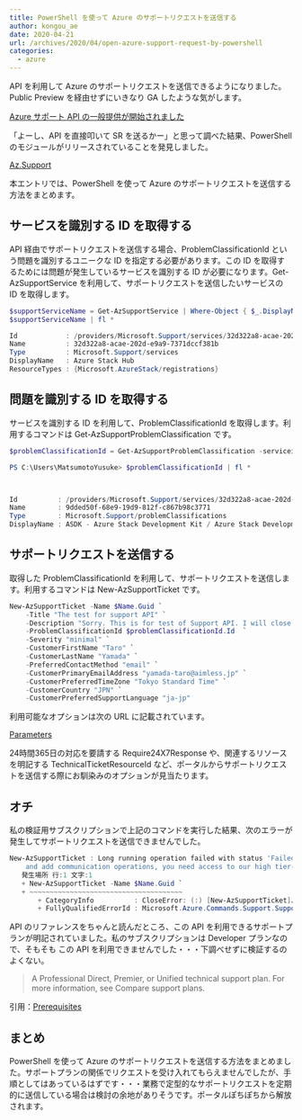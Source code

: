 ```yaml
---
title: PowerShell を使って Azure のサポートリクエストを送信する
author: kongou_ae
date: 2020-04-21
url: /archives/2020/04/open-azure-support-request-by-powershell
categories:
  - azure
---
```


API を利用して Azure のサポートリクエストを送信できるようになりました。Public Preview を経由せずにいきなり GA したような気がします。

[Azure サポート API の一般提供が開始されました](https://azure.microsoft.com/ja-jp/updates/azure-support-api-is-generally-available/)

「よーし、API を直接叩いて SR を送るかー」と思って調べた結果、PowerShell のモジュールがリリースされていることを発見しました。

[Az.Support](https://docs.microsoft.com/en-us/powershell/module/az.support/?view=azps-3.7.0)

本エントリでは、PowerShell を使って Azure のサポートリクエストを送信する方法をまとめます。

## サービスを識別する ID を取得する

API 経由でサポートリクエストを送信する場合、ProblemClassificationId という問題を識別するユニークな ID を指定する必要があります。この ID を取得するためには問題が発生しているサービスを識別する ID が必要になります。Get-AzSupportService を利用して、サポートリクエストを送信したいサービスの ID を取得します。

```powershell
$supportServiceName = Get-AzSupportService | Where-Object { $_.DisplayName -eq "Azure Stack Hub"}       
$supportServiceName | fl *

Id            : /providers/Microsoft.Support/services/32d322a8-acae-202d-e9a9-7371dccf381b
Name          : 32d322a8-acae-202d-e9a9-7371dccf381b
Type          : Microsoft.Support/services
DisplayName   : Azure Stack Hub
ResourceTypes : {Microsoft.AzureStack/registrations}
```

## 問題を識別する ID を取得する

サービスを識別する ID を利用して、ProblemClassificationId を取得します。利用するコマンドは Get-AzSupportProblemClassification です。

```powershell
$problemClassificationId = Get-AzSupportProblemClassification -serviceid $supportServiceName.Id | where-object {$_.DisplayName -eq "ASDK - Azure Stack Development Kit / Azure Stack Development Kit"}

PS C:\Users\MatsumotoYusuke> $problemClassificationId | fl *



Id          : /providers/Microsoft.Support/services/32d322a8-acae-202d-e9a9-7371dccf381b/problemClassifications/9dded50f-68e9-19d9-812f-c867b98c3771
Name        : 9dded50f-68e9-19d9-812f-c867b98c3771
Type        : Microsoft.Support/problemClassifications
DisplayName : ASDK - Azure Stack Development Kit / Azure Stack Development Kit
```

## サポートリクエストを送信する

取得した ProblemClassificationId を利用して、サポートリクエストを送信します。利用するコマンドは New-AzSupportTicket です。

```powershell
New-AzSupportTicket -Name $Name.Guid `
    -Title "The test for support API" `
    -Description "Sorry. This is for test of Support API. I will close this SR. You can ignore this SR." `
    -ProblemClassificationId $problemClassificationId.Id  `
    -Severity "minimal" `
    -CustomerFirstName "Taro" `
    -CustomerLastName "Yamada" `
    -PreferredContactMethod "email" `
    -CustomerPrimaryEmailAddress "yamada-taro@aimless.jp" `
    -CustomerPreferredTimeZone "Tokyo Standard Time" `
    -CustomerCountry "JPN" `
    -CustomerPreferredSupportLanguage "ja-jp"
```

利用可能なオプションは次の URL に記載されています。

[Parameters](https://docs.microsoft.com/en-us/powershell/module/az.support/new-azsupportticket?view=azps-3.7.0#parameters)

24時間365日の対応を要請する Require24X7Response や、関連するリソースを明記する TechnicalTicketResourceId など、ポータルからサポートリクエストを送信する際にお馴染みのオプションが見当たります。

## オチ

私の検証用サブスクリプションで上記のコマンドを実行した結果、次のエラーが発生してサポートリクエストを送信できませんでした。

```powershell
New-AzSupportTicket : Long running operation failed with status 'Failed'. Additional Info:'Your support plan type is Developer. To create and update support tickets,
    and add communication operations, you need access to our high tier-support plans. Learn more at https://aka.ms/supportapi'
   発生場所 行:1 文字:1
   + New-AzSupportTicket -Name $Name.Guid `
   + ~~~~~~~~~~~~~~~~~~~~~~~~~~~~~~~~~~~~~~
       + CategoryInfo          : CloseError: (:) [New-AzSupportTicket]、CloudException
       + FullyQualifiedErrorId : Microsoft.Azure.Commands.Support.SupportTickets.NewAzSupportTicket
```

API のリファレンスをちゃんと読んだところ、この API を利用できるサポートプランが明記されていました。私のサブスクリプションは Developer プランなので、そもそも この API を利用できませんでした・・・下調べせずに検証するのよくない。

> A Professional Direct, Premier, or Unified technical support plan. For more information, see Compare support plans.

引用：[Prerequisites](https://docs.microsoft.com/en-us/rest/api/support/#prerequisites)

## まとめ
PowerShell を使って Azure のサポートリクエストを送信する方法をまとめました。サポートプランの関係でリクエストを受け入れてもらえませんでしたが、手順としてはあっているはずです・・・業務で定型的なサポートリクエストを定期的に送信している場合は検討の余地がありそうです。ポータルぽちぽちから解放されます。
